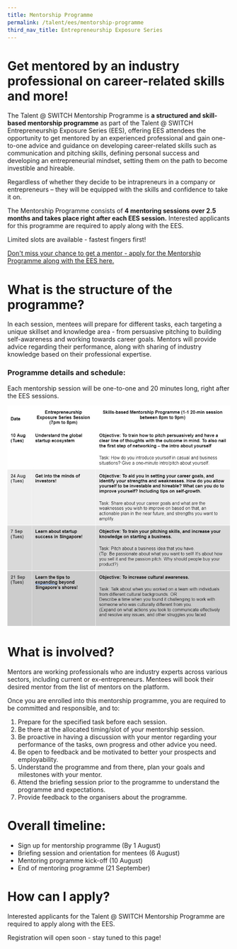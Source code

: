 ```yaml
---
title: Mentorship Programme
permalink: /talent/ees/mentorship-programme
third_nav_title: Entrepreneurship Exposure Series
---
```

# Get mentored by an industry professional on career-related skills and more!
The Talent @ SWITCH Mentorship Programme is **a structured and skill-based mentorship programme** as part of the Talent @ SWITCH Entrepreneurship Exposure Series (EES), offering EES attendees the opportunity to get mentored by an experienced professional and gain one-to-one advice and guidance on developing career-related skills such as communication and pitching skills, defining personal success and developing an entrepreneurial mindset, setting them on the path to become investible and hireable. 

Regardless of whether they decide to be intrapreneurs in a company or entrepreneurs – they will be equipped with the skills and confidence to take it on.

The Mentorship Programme consists of **4 mentoring sessions over 2.5 months and takes place right after each EES session.** Interested applicants for this programme are required to apply along with the EES. 

Limited slots are available - fastest fingers first! 

[Don't miss your chance to get a mentor - apply for  the Mentorship Programme along with the EES here.](https://bit.ly/367daDG)

# What is the structure of the programme?
In each session, mentees will prepare for different tasks, each targeting a unique skillset and knowledge area - from persuasive pitching to building self-awareness and working towards career goals. Mentors will provide advice regarding their performance, along with sharing of industry knowledge based on their professional expertise. 

### Programme details and schedule:

Each mentorship session will be one-to-one and 20 minutes long, right after the EES sessions.

![Alt text for image on Isomer site](/images/mentorship%20programme%20schedule.JPG)

# What is involved?
Mentors are working professionals who are industry experts across various sectors, including current or ex-entrepreneurs. Mentees will book their desired mentor from the list of mentors on the platform.

Once you are enrolled into this mentorship programme, you are required to be committed and responsible, and to:

1.  Prepare for the specified task before each session.
2.  Be there at the allocated timing/slot of your mentorship session.
3.  Be proactive in having a discussion with your mentor regarding your performance of the tasks, own progress and other advice you need.
4.  Be open to feedback and be motivated to better your prospects and employability.
5.  Understand the programme and from there, plan your goals and milestones with your mentor.
6.  Attend the briefing session prior to the programme to understand the programme and expectations.
7.  Provide feedback to the organisers about the programme.

# Overall timeline:
* Sign up for mentorship programme (By 1 August)
* Briefing session and orientation for mentees (6 August)
* Mentoring programme kick-off (10 August)
* End of mentoring programme (21 September)

# How can I apply?

Interested applicants for the Talent @ SWITCH Mentorship Programme are required to apply along with the EES. 

Registration will open soon - stay tuned to this page!